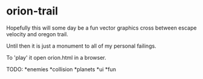 orion-trail
===========

Hopefully this will some day be a fun vector graphics cross between escape velocity and oregon trail.

Until then it is just a monument to all of my personal failings.

To 'play' it open orion.html in a browser.

TODO:
*enemies
*collision
*planets
*ui
*fun